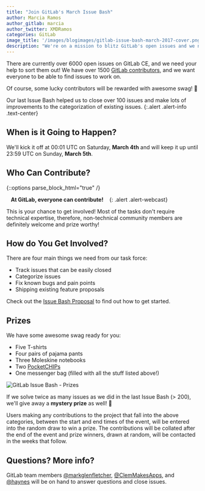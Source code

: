 ```yaml
---
title: "Join GitLab's March Issue Bash"
author: Marcia Ramos
author_gitlab: marcia
author_twitter: XMDRamos
categories: GitLab
image_title: '/images/blogimages/gitlab-issue-bash-march-2017-cover.png'
description: "We're on a mission to blitz GitLab's open issues and we need your help!"
---
```


There are currently over 6000 open issues on GitLab CE,
and we need your help to sort them out! We have over 1500
[GitLab contributors](http://contributors.gitlab.com/contributors/),
and we want everyone to be able to find issues to work on.

Of course, some lucky contributors will be rewarded with awesome swag! 🙌

<!-- more -->

Our last Issue Bash helped us to close over 100 issues and make lots of
improvements to the categorization of existing issues.
{:.alert .alert-info .text-center}

## When is it Going to Happen?

We'll kick it off at 00:01 UTC on Saturday, **March 4th**
and will keep it up until 23:59 UTC on Sunday, **March 5th**.

## Who Can Contribute?

{::options parse_block_html="true" /}

<i class="fa fa-gitlab" style="color:rgb(107,79,187); font-size:.85em" aria-hidden="true"></i>
&nbsp;&nbsp;
**At GitLab, everyone can contribute!**
&nbsp;&nbsp;
<i class="fa fa-gitlab" style="color:rgb(107,79,187); font-size:.85em" aria-hidden="true"></i>
{: .alert .alert-webcast}

This is your chance to get involved! Most of the tasks don't require
technical expertise, therefore, non-technical community
members are definitely welcome and prize worthy!

## How do You Get Involved?

There are four main things we need from our task force:

- Track issues that can be easily closed
- Categorize issues
- Fix known bugs and pain points
- Shipping existing feature proposals

Check out the [Issue Bash Proposal](https://gitlab.com/gitlab-org/gitlab-ce/issues/27272) to find out how to get started.

## Prizes

We have some awesome swag ready for you: 

- Five T-shirts
- Four pairs of pajama pants
- Three Moleskine notebooks
- Two [PocketCHIPs](https://getchip.com/pages/pocketchip)
- One messenger bag (filled with all the stuff listed above!)

![GitLab Issue Bash - Prizes](/images/blogimages/gitlab-issue-bash-march-2017-prizes.png)

If we solve twice as many issues as we did in
the last Issue Bash (> 200), we'll give away a **mystery prize** as well! 🎉

Users making any contributions to the project that fall into the above categories,
between the start and end times of the event, will be entered into the random draw
to win a prize. The contributions will be collated after the end of the event and
prize winners, drawn at random, will be contacted in the weeks that follow.

## Questions? More info?

GitLab team members [@markglenfletcher](https://gitlab.com/markglenfletcher), [@ClemMakesApps](https://gitlab.com/ClemMakesApps), and [@haynes](https://gitlab.com/haynes) will be on hand to answer questions and close issues.
